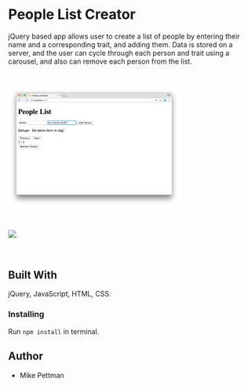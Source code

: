 # People List Creator
jQuery based app allows user to create a list of people by entering their name and a corresponding trait, and adding them. Data is stored on a server, and the user can cycle through each person and trait using a carousel, and also can remove each person from the list.

<br>
<p>
<img src="public/images/people-pic1.png" width="350"/>
</p>
<br>
<p>
<img src="/images/people-pic2.png" width="350"/>
</p>
<br>

## Built With
jQuery, JavaScript, HTML, CSS.

### Installing
Run ```npm install``` in terminal.

## Author
* Mike Pettman